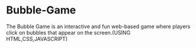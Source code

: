 # Bubble-Game
The Bubble Game is an interactive and fun web-based game where players click on bubbles that appear on the screen.(USING  HTML,CSS,JAVASCRIPT)
